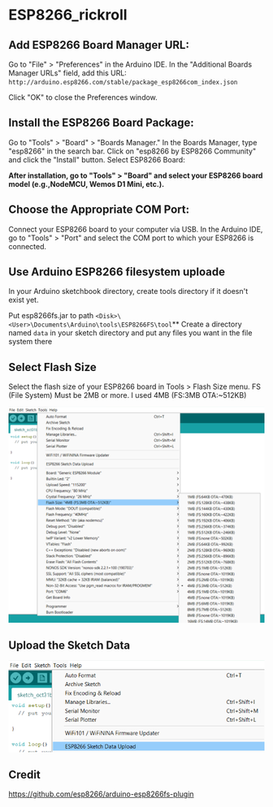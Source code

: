 # ESP8266_rickroll
## Add ESP8266 Board Manager URL:

Go to "File" > "Preferences" in the Arduino IDE.
In the "Additional Boards Manager URLs" field, add this URL:
`http://arduino.esp8266.com/stable/package_esp8266com_index.json`

Click "OK" to close the Preferences window.

## Install the ESP8266 Board Package:

Go to "Tools" > "Board" > "Boards Manager."
In the Boards Manager, type "esp8266" in the search bar.
Click on "esp8266 by ESP8266 Community" and click the "Install" button.
Select ESP8266 Board:

**After installation, go to "Tools" > "Board" and select your ESP8266 board model (e.g.,NodeMCU, Wemos D1 Mini, etc.).**

## Choose the Appropriate COM Port:

Connect your ESP8266 board to your computer via USB.
In the Arduino IDE, go to "Tools" > "Port" and select the COM port to which your ESP8266 is connected.

## Use Arduino ESP8266 filesystem uploade 
In your Arduino sketchbook directory, create tools directory if it doesn't exist yet.

Put esp8266fs.jar to path `<Disk>\<User>\Documents\Arduino\tools\ESP8266FS\tool`**
Create a directory named `data` in your sketch directory and put any files you want in the file system there
## Select Flash Size
Select the flash size of your ESP8266 board in Tools > Flash Size menu.
FS (File System) Must be 2MB or more. I used 4MB (FS:3MB OTA:~512KB)

![screenshot](/screenshot3.png)
## Upload the Sketch Data

![screenshot](/screenshot.png)


## Credit
https://github.com/esp8266/arduino-esp8266fs-plugin
